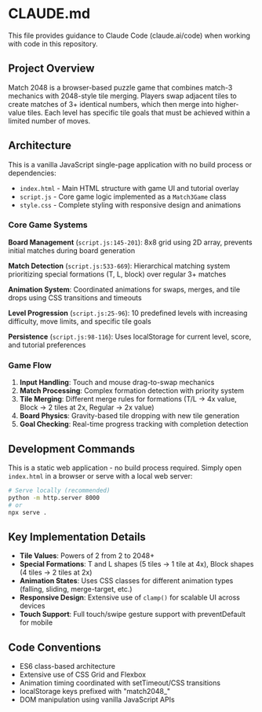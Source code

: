 # CLAUDE.md

This file provides guidance to Claude Code (claude.ai/code) when working with code in this repository.

## Project Overview

Match 2048 is a browser-based puzzle game that combines match-3 mechanics with 2048-style tile merging. Players swap adjacent tiles to create matches of 3+ identical numbers, which then merge into higher-value tiles. Each level has specific tile goals that must be achieved within a limited number of moves.

## Architecture

This is a vanilla JavaScript single-page application with no build process or dependencies:

- `index.html` - Main HTML structure with game UI and tutorial overlay
- `script.js` - Core game logic implemented as a `Match3Game` class
- `style.css` - Complete styling with responsive design and animations

### Core Game Systems

**Board Management** (`script.js:145-201`): 8x8 grid using 2D array, prevents initial matches during board generation

**Match Detection** (`script.js:533-669`): Hierarchical matching system prioritizing special formations (T, L, block) over regular 3+ matches

**Animation System**: Coordinated animations for swaps, merges, and tile drops using CSS transitions and timeouts

**Level Progression** (`script.js:25-96`): 10 predefined levels with increasing difficulty, move limits, and specific tile goals

**Persistence** (`script.js:98-116`): Uses localStorage for current level, score, and tutorial preferences

### Game Flow

1. **Input Handling**: Touch and mouse drag-to-swap mechanics
2. **Match Processing**: Complex formation detection with priority system
3. **Tile Merging**: Different merge rules for formations (T/L → 4x value, Block → 2 tiles at 2x, Regular → 2x value)
4. **Board Physics**: Gravity-based tile dropping with new tile generation
5. **Goal Checking**: Real-time progress tracking with completion detection

## Development Commands

This is a static web application - no build process required. Simply open `index.html` in a browser or serve with a local web server:

```bash
# Serve locally (recommended)
python -m http.server 8000
# or
npx serve .
```

## Key Implementation Details

- **Tile Values**: Powers of 2 from 2 to 2048+
- **Special Formations**: T and L shapes (5 tiles → 1 tile at 4x), Block shapes (4 tiles → 2 tiles at 2x)
- **Animation States**: Uses CSS classes for different animation types (falling, sliding, merge-target, etc.)
- **Responsive Design**: Extensive use of `clamp()` for scalable UI across devices
- **Touch Support**: Full touch/swipe gesture support with preventDefault for mobile

## Code Conventions

- ES6 class-based architecture
- Extensive use of CSS Grid and Flexbox
- Animation timing coordinated with setTimeout/CSS transitions
- localStorage keys prefixed with "match2048_"
- DOM manipulation using vanilla JavaScript APIs